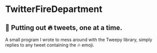 # TwitterFireDepartment
:fire_engine: Putting out :fire: tweets, one at a time.
---
A small program I wrote to mess around with the Tweepy library, simply replies to any tweet containing the :fire: emoji.
